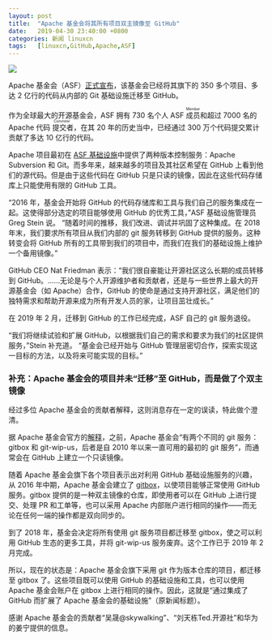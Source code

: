 ```yaml
---
layout: post
title:	"Apache 基金会将其所有项目双主镜像至 GitHub"
date:	2019-04-30 23:40:00 +0800 
categories:	新闻 linuxcn 
tags:	[linuxcn,GitHub,Apache,ASF]
---
```



![](/Asserts/Images//attachment/album/201904/30/233559ehzsvrz0zvxrocb1.png)


Apache 基金会（ASF）[正式宣布](https://blogs.apache.org/foundation/entry/the-apache-software-foundation-expands)，该基金会已经将其旗下的 350 多个项目、多达 2 亿行的代码从内部的 Git 基础设施迁移至 GitHub。


作为全球最大的开源基金会，ASF 拥有 730 名个人 ASF <ruby> 成员 <rp>  （ </rp> <rt>  Member </rt> <rp>  ） </rp></ruby>和超过 7000 名的 Apache 代码<ruby> 提交者 <rp>  （ </rp> <rt>  Commiter </rt> <rp>  ） </rp></ruby>，在其 20 年的历史当中，已经通过 300 万个代码提交累计贡献了多达 10 亿行的代码。


Apache 项目最初在 [ASF 基础设施](https://www.apache.org/dev/infrastructure.html)中提供了两种版本控制服务：Apache Subversion 和 Git。而多年来，越来越多的项目及其社区希望在 GitHub 上看到他们的源代码。但是由于这些代码在 GitHub 只是只读的镜像，因此在这些代码存储库上只能使用有限的 GitHub 工具。


“2016 年，基金会开始将 GitHub 的代码存储库和工具与我们自己的服务集成在一起。这使得部分选定的项目能够使用 GitHub 的优秀工具，”ASF 基础设施管理员 Greg Stein 说。 “随着时间的推移，我们改进、调试并巩固了这种集成。在 2018 年末，我们要求所有项目从我们内部的 git 服务转移到 GitHub 提供的服务。这种转变会将 GitHub 所有的工具带到我们的项目中，而我们在我们的基础设施上维护一个备用镜像。”


GitHub CEO Nat Friedman 表示：“我们很自豪能让开源社区这么长期的成员转移到 GitHub。……无论是与个人开源维护者和贡献者，还是与一些世界上最大的开源基金会（如 Apache）合作，GitHub 的使命是通过支持开源社区，满足他们的独特需求和帮助开源来成为所有开发人员的家，让项目茁壮成长。”


在 2019 年 2 月，迁移到 GitHub 的工作已经完成，ASF 自己的 git 服务退役。


“我们将继续试验和扩展 GitHub，以根据我们自己的需求和要求为我们的社区提供服务，”Stein 补充道。 “基金会已经开始与 GitHub 管理层密切合作，探索实现这一目标的方法，以及将来可能实现的目标。”


### 补充：Apache 基金会的项目并未“迁移”至 GitHub，而是做了个双主镜像


经过多位 Apache 基金会的贡献者解释，这则消息存在一定的误读，特此做个澄清。


据 Apache 基金会官方的[解释](https://blogs.apache.org/infra/entry/apache-and-github-a-friendly)，之前，Apache 基金会“有两个不同的 git 服务：gitbox 和 git-wip-us，后者是自 2010 年以来一直可用的最初的 git 服务”，而通常会在 GitHub 上建立一个只读镜像。


随着 Apache 基金会旗下各个项目表示出对利用 GitHub 基础设施服务的兴趣，从 2016 年中期，Apache 基金会建立了 [gitbox](https://gitbox.apache.org/)，以使项目能够正常使用 GitHub 服务。gitbox 提供的是一种双主镜像的仓库，即使用者可以在 GitHub 上进行提交、处理 PR 和工单等，也可以采用 Apache 内部账户进行相同的操作——而无论在任何一端的操作都是双向同步的。


到了 2018 年，基金会决定将所有使用 git 服务项目都迁移至 gitbox，使之可以利用 GitHub 生态的更多工具，并将 git-wip-us 服务废弃。这个工作已于 2019 年 2 月完成。


所以，现在的状态是：Apache 基金会旗下采用 git 作为版本仓库的项目，都迁移至 gitbox 了。这些项目既可以使用 GitHub 的基础设施和工具，也可以使用 Apache 基金会账户在 gitbox 上进行相同的操作。因此，这就是“通过集成了 GitHub 而扩展了 Apache 基金会的基础设施”（原新闻标题）。


感谢 Apache 基金会的贡献者“吴晟@skywalking”、“刘天栋Ted.开源社”和华为的姜宁提供的信息。
